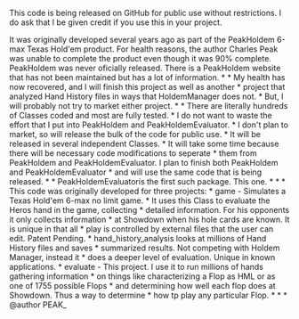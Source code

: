 This code is being released on GitHub for public use without restrictions. 
 I do ask that I be given credit if you use this in your project.
 
 It was originally developed several years ago as part of the PeakHoldem 
 6-max Texas Hold'em product. For health reasons, the author Charles Peak
 was unable to complete the product even though it was 90% complete. 
 PeakHoldem was never oficially released. There is a PeakHoldem website
 that has not been maintained but has a lot of information.
	* 
	* My health has now recovered, and I will finish this project as well as another 
	* project that analyzed Hand History files in ways that HoldemManager does not.
	* But, I will probably not try to market either project. 
	* 
	* There are literally hundreds of Classes coded and most are fully tested.
	* I do not want to waste the effort that I put into PeakHoldem and PeakHoldemEvaluator.
	* I don't plan to market, so will release the bulk of the code for public use.
	* It will be released in several independent Classes.
	* It will take some time because there will be necessary code modifications to seperate 
	* them from PeakHoldem and PeakHoldemEvaluator. I plan to finish both PeakHoldem and PeakHoldemEvaluator 
	* and will use the same code that is being released.
	* 
	* PeakHoldemEvaluatoris the first such package. This one.
	* 
	*
	 *  This code was originally developed for three projects:
	 *  	 game - Simulates a Texas Hold'em 6-max no limit game.
	 *  			It uses this Class to evaluate the Heros hand in the game, collecting
	 *  			detailed information. For his opponents it only collects information
	 *  			at Showdown when his hole cards are known. It is unique in that all
	 *  			play is controlled by external files that the user can edit. Patent Pending.
	 *  		hand_history_analysis looks at millions of Hand History files and saves
	 *  			summarized results. Not competing with Holdem Manager, instead it
	 *  			does a deeper level of evaluation. Unique in known applications. 
	 *  		evaluate - This project. I use it to run millions of hands gathering information
	 *  			on things like characterizing a Flop as HML or as one of 1755 possible Flops
	 *  			and determining how well each flop does at Showdown. Thus a way to determine
	 *  			how tp play any particular Flop. 
	 *
	 * 
	 * @author PEAK_

